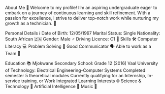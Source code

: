 About Me 🌟
Welcome to my profile! I’m an aspiring undergraduate eager to embark on a journey of continuous learning and skill refinement. With a passion for excellence, I strive to deliver top-notch work while nurturing my growth as a technician. 🚀

Personal Details ℹ️
Date of Birth: 12/05/1997
Marital Status: Single
Nationality: South African 🇿🇦
Gender: Male ♂️
Driving Licence: C1 🚗
Skills 🛠️
Computer Literacy 💻
Problem Solving 🧩
Good Communicator 🗣️
Able to work as a Team 👥

Education 📚
Mjokwane Secondary School: Grade 12 (2016)
Vaal University of Technology: Electrical Engineering-Computer Systems
Completed semester 5 theoretical modules
Currently qualifying for an Internship, In-service training, or Work Integrated Learning
Interests 🌐
Science & Technology 🔬
Artificial Intelligence 🤖
Music 🎵
